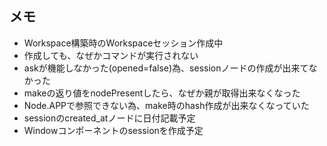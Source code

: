 
## メモ
- Workspace構築時のWorkspaceセッション作成中
- 作成しても、なぜかコマンドが実行されない
 - askが機能しなかった(opened=false)為、sessionノードの作成が出来てなかった
- makeの返り値をnodePresentしたら、なぜか親が取得出来なくなった
 - Node.APPで参照できない為、make時のhash作成が出来なくなっていた
- sessionのcreated_atノードに日付記載予定
- Windowコンポーネントのsessionを作成予定
